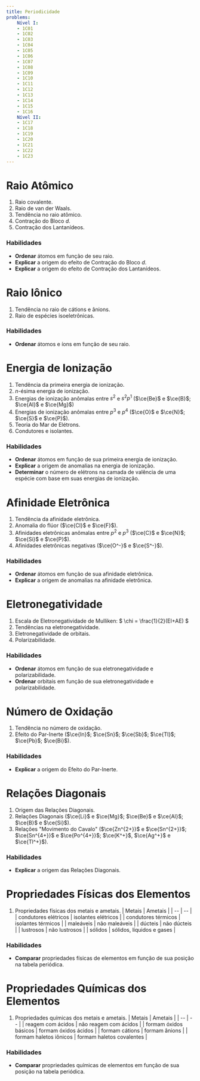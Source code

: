 ```yaml
---
title: Periodicidade
problems:
    Nível I:
    - 1C01
    - 1C02
    - 1C03
    - 1C04
    - 1C05
    - 1C06
    - 1C07
    - 1C08
    - 1C09
    - 1C10
    - 1C11
    - 1C12
    - 1C13
    - 1C14
    - 1C15
    - 1C16
    Nível II:
    - 1C17
    - 1C18
    - 1C19
    - 1C20
    - 1C21
    - 1C22
    - 1C23
---
```


# Raio Atômico

1. Raio covalente.
2. Raio de van der Waals.
3. Tendência no raio atômico.
4. Contração do Bloco $d$.
5. Contração dos Lantanídeos.

### Habilidades

- **Ordenar** átomos em função de seu raio.
- **Explicar** a origem do efeito de Contração do Bloco $d$.
- **Explicar** a origem do efeito de Contração dos Lantanídeos.

# Raio Iônico

1. Tendência no raio de cátions e ânions.
2. Raio de espécies isoeletrônicas.

### Habilidades

- **Ordenar** átomos e íons em função de seu raio.

# Energia de Ionização

1. Tendência da primeira energia de ionização.
2. $n$-ésima energia de ionização.
3. Energias de ionização anômalas entre $s^2$ e $s^2p^1$ ($\ce{Be}$ e $\ce{B}$; $\ce{Al}$ e $\ce{Mg}$)
4. Energias de ionização anômalas entre $p^3$ e $p^4$ ($\ce{O}$ e $\ce{N}$; $\ce{S}$ e $\ce{P}$).
6. Teoria do Mar de Elétrons.
7. Condutores e isolantes.

### Habilidades

- **Ordenar** átomos em função de sua primeira energia de ionização.
- **Explicar** a origem de anomalias na energia de ionização.
- **Determinar** o número de elétrons na camada de valência de uma espécie com base em suas energias de ionização.

# Afinidade Eletrônica

1. Tendência da afinidade eletrônica.
2. Anomalia do flúor ($\ce{Cl}$ e $\ce{F}$).
3. Afinidades eletrônicas anômalas entre $p^2$ e $p^3$ ($\ce{C}$ e $\ce{N}$; $\ce{Si}$ e $\ce{P}$).
4. Afinidades eletrônicas negativas ($\ce{O^-}$ e $\ce{S^-}$). 

### Habilidades

- **Ordenar** átomos em função de sua afinidade eletrônica.
- **Explicar** a origem de anomalias na afinidade eletrônica.

# Eletronegatividade

1. Escala de Eletronegatividade de Mulliken: $ \chi = \frac{1}{2}(EI+AE) $
2. Tendências na eletronegatividade.
3. Eletronegatividade de orbitais.
4. Polarizabilidade.

### Habilidades

- **Ordenar** átomos em função de sua eletronegatividade e polarizabilidade.
- **Ordenar** orbitais em função de sua eletronegatividade e polarizabilidade.

# Número de Oxidação 

1. Tendência no número de oxidação.
2. Efeito do Par-Inerte ($\ce{In}$; $\ce{Sn}$; $\ce{Sb}$; $\ce{Tl}$; $\ce{Pb}$; $\ce{Bi}$).

### Habilidades

- **Explicar** a origem do Efeito do Par-Inerte.

# Relações Diagonais

1. Origem das Relações Diagonais. 
2. Relações Diagonais ($\ce{Li}$ e $\ce{Mg}$; $\ce{Be}$ e $\ce{Al}$; $\ce{B}$ e $\ce{Si}$).
3. Relações "Movimento do Cavalo" ($\ce{Zn^{2+}}$ e $\ce{Sn^{2+}}$; $\ce{Sn^{4+}}$ e $\ce{Po^{4+}}$; $\ce{K^+}$, $\ce{Ag^+}$ e $\ce{Tl^+}$).

### Habilidades

- **Explicar** a origem das Relações Diagonais.

# Propriedades Físicas dos Elementos

1. Propriedades físicas dos metais e ametais.
    | Metais | Ametais |
    | -- | -- |
    | condutores elétricos | isolantes elétricos |
    | condutores térmicos | isolantes térmicos |
    | maleáveis | não maleáveis |
    | dúcteis | não dúcteis | 
    | lustrosos | não lustrosos |
    | sólidos | sólidos, líquidos e gases |

### Habilidades

- **Comparar** propriedades físicas de elementos em função de sua posição na tabela periódica.

# Propriedades Químicas dos Elementos

1. Propriedades químicas dos metais e ametais.
    | Metais | Ametais |
    | -- | -- |
    | reagem com ácidos | não reagem com ácidos |
    | formam óxidos básicos | formam óxidos ácidos |
    | formam cátions | formam ânions |
    | formam haletos iônicos | formam haletos covalentes | 

### Habilidades

- **Comparar** propriedades químicas de elementos em função de sua posição na tabela periódica.

